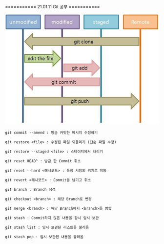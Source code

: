 =========== 21.01.11  Git 공부 ===========



![git](md-images/git.jpg)



```git commit --amend
git commit --amend : 방금 커밋한 메시지 수정하기
```



```
git restore <file> : 수정된 파일 되돌리기 (단순 파일 수정)
```



``` 
git restore --staged <file> : 스테이지에서 내리기
```



```
git reset HEAD^ : 방금 한 Commit 취소
```



```
git reset --hard <해시코드> : 특정 시점의 위치로 이동
```



```
git revert <해시코드> : Commit을 남기고 취소
```



```
git branch : Branch 생성
```



```
git checkout <branch> : 해당 Branch로 변경
```



```
git merge <branch> : 해당 Branch에서 <branch>를 병합
```



```
git stash : Commit하지 않은 내용을 잠시 임시 보관
```



```
git stash list : 임시 보관된 리스트를 불러옴
```



```
git stash pop : 임시 보관된 내용을 불러옴
```

